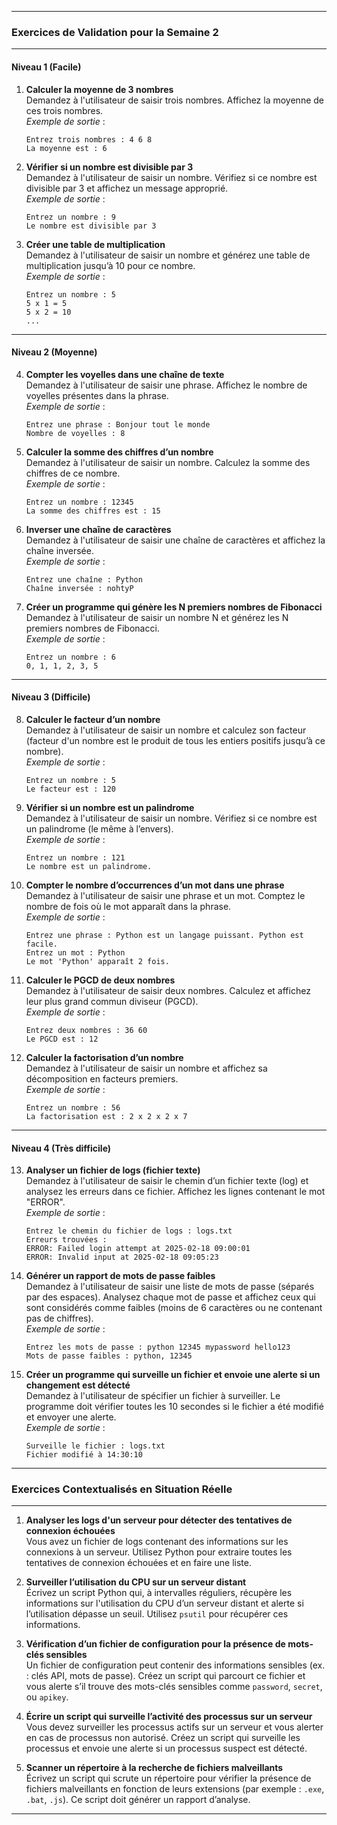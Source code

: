 
---

### **Exercices de Validation pour la Semaine 2**

---

#### **Niveau 1 (Facile)**

1. **Calculer la moyenne de 3 nombres**  
   Demandez à l'utilisateur de saisir trois nombres. Affichez la moyenne de ces trois nombres.  
   _Exemple de sortie_ :  
   ```
   Entrez trois nombres : 4 6 8
   La moyenne est : 6
   ```

2. **Vérifier si un nombre est divisible par 3**  
   Demandez à l'utilisateur de saisir un nombre. Vérifiez si ce nombre est divisible par 3 et affichez un message approprié.  
   _Exemple de sortie_ :  
   ```
   Entrez un nombre : 9
   Le nombre est divisible par 3
   ```

3. **Créer une table de multiplication**  
   Demandez à l'utilisateur de saisir un nombre et générez une table de multiplication jusqu’à 10 pour ce nombre.  
   _Exemple de sortie_ :  
   ```
   Entrez un nombre : 5
   5 x 1 = 5
   5 x 2 = 10
   ...
   ```

---

#### **Niveau 2 (Moyenne)**

4. **Compter les voyelles dans une chaîne de texte**  
   Demandez à l'utilisateur de saisir une phrase. Affichez le nombre de voyelles présentes dans la phrase.  
   _Exemple de sortie_ :  
   ```
   Entrez une phrase : Bonjour tout le monde
   Nombre de voyelles : 8
   ```

5. **Calculer la somme des chiffres d’un nombre**  
   Demandez à l'utilisateur de saisir un nombre. Calculez la somme des chiffres de ce nombre.  
   _Exemple de sortie_ :  
   ```
   Entrez un nombre : 12345
   La somme des chiffres est : 15
   ```

6. **Inverser une chaîne de caractères**  
   Demandez à l'utilisateur de saisir une chaîne de caractères et affichez la chaîne inversée.  
   _Exemple de sortie_ :  
   ```
   Entrez une chaîne : Python
   Chaîne inversée : nohtyP
   ```

7. **Créer un programme qui génère les N premiers nombres de Fibonacci**  
   Demandez à l'utilisateur de saisir un nombre N et générez les N premiers nombres de Fibonacci.  
   _Exemple de sortie_ :  
   ```
   Entrez un nombre : 6
   0, 1, 1, 2, 3, 5
   ```

---

#### **Niveau 3 (Difficile)**

8. **Calculer le facteur d’un nombre**  
   Demandez à l'utilisateur de saisir un nombre et calculez son facteur (facteur d'un nombre est le produit de tous les entiers positifs jusqu’à ce nombre).  
   _Exemple de sortie_ :  
   ```
   Entrez un nombre : 5
   Le facteur est : 120
   ```

9. **Vérifier si un nombre est un palindrome**  
   Demandez à l'utilisateur de saisir un nombre. Vérifiez si ce nombre est un palindrome (le même à l’envers).  
   _Exemple de sortie_ :  
   ```
   Entrez un nombre : 121
   Le nombre est un palindrome.
   ```

10. **Compter le nombre d’occurrences d’un mot dans une phrase**  
    Demandez à l'utilisateur de saisir une phrase et un mot. Comptez le nombre de fois où le mot apparaît dans la phrase.  
    _Exemple de sortie_ :  
    ```
    Entrez une phrase : Python est un langage puissant. Python est facile.
    Entrez un mot : Python
    Le mot 'Python' apparaît 2 fois.
    ```

11. **Calculer le PGCD de deux nombres**  
    Demandez à l'utilisateur de saisir deux nombres. Calculez et affichez leur plus grand commun diviseur (PGCD).  
    _Exemple de sortie_ :  
    ```
    Entrez deux nombres : 36 60
    Le PGCD est : 12
    ```

12. **Calculer la factorisation d’un nombre**  
    Demandez à l'utilisateur de saisir un nombre et affichez sa décomposition en facteurs premiers.  
    _Exemple de sortie_ :  
    ```
    Entrez un nombre : 56
    La factorisation est : 2 x 2 x 2 x 7
    ```

---

#### **Niveau 4 (Très difficile)**

13. **Analyser un fichier de logs (fichier texte)**  
    Demandez à l'utilisateur de saisir le chemin d’un fichier texte (log) et analysez les erreurs dans ce fichier. Affichez les lignes contenant le mot "ERROR".  
    _Exemple de sortie_ :  
    ```
    Entrez le chemin du fichier de logs : logs.txt
    Erreurs trouvées :
    ERROR: Failed login attempt at 2025-02-18 09:00:01
    ERROR: Invalid input at 2025-02-18 09:05:23
    ```

14. **Générer un rapport de mots de passe faibles**  
    Demandez à l'utilisateur de saisir une liste de mots de passe (séparés par des espaces). Analysez chaque mot de passe et affichez ceux qui sont considérés comme faibles (moins de 6 caractères ou ne contenant pas de chiffres).  
    _Exemple de sortie_ :  
    ```
    Entrez les mots de passe : python 12345 mypassword hello123
    Mots de passe faibles : python, 12345
    ```

15. **Créer un programme qui surveille un fichier et envoie une alerte si un changement est détecté**  
    Demandez à l'utilisateur de spécifier un fichier à surveiller. Le programme doit vérifier toutes les 10 secondes si le fichier a été modifié et envoyer une alerte.  
    _Exemple de sortie_ :  
    ```
    Surveille le fichier : logs.txt
    Fichier modifié à 14:30:10
    ```

---

### **Exercices Contextualisés en Situation Réelle**

---

1. **Analyser les logs d'un serveur pour détecter des tentatives de connexion échouées**  
    Vous avez un fichier de logs contenant des informations sur les connexions à un serveur. Utilisez Python pour extraire toutes les tentatives de connexion échouées et en faire une liste.  

2. **Surveiller l’utilisation du CPU sur un serveur distant**  
    Écrivez un script Python qui, à intervalles réguliers, récupère les informations sur l'utilisation du CPU d’un serveur distant et alerte si l’utilisation dépasse un seuil. Utilisez `psutil` pour récupérer ces informations.

3. **Vérification d’un fichier de configuration pour la présence de mots-clés sensibles**  
    Un fichier de configuration peut contenir des informations sensibles (ex. : clés API, mots de passe). Créez un script qui parcourt ce fichier et vous alerte s’il trouve des mots-clés sensibles comme `password`, `secret`, ou `apikey`.

4. **Écrire un script qui surveille l’activité des processus sur un serveur**  
    Vous devez surveiller les processus actifs sur un serveur et vous alerter en cas de processus non autorisé. Créez un script qui surveille les processus et envoie une alerte si un processus suspect est détecté.

5. **Scanner un répertoire à la recherche de fichiers malveillants**  
    Écrivez un script qui scrute un répertoire pour vérifier la présence de fichiers malveillants en fonction de leurs extensions (par exemple : `.exe`, `.bat`, `.js`). Ce script doit générer un rapport d’analyse.  

---